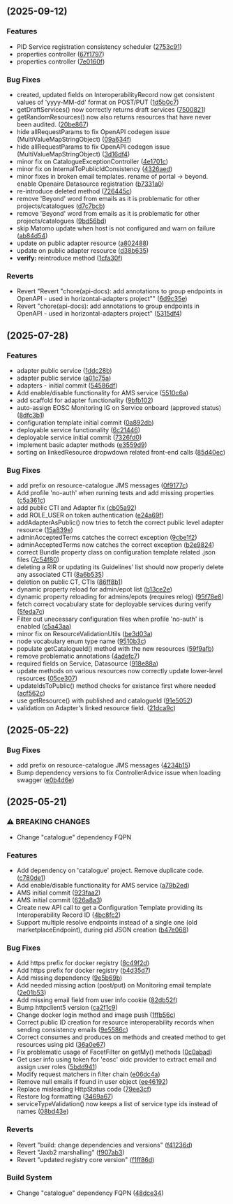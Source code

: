 ## [](https://github.com/madgeek-arc/resource-catalogue/compare/v5.1.0...v) (2025-09-12)

### Features

* PID Service registration consistency scheduler ([2753c91](https://github.com/madgeek-arc/resource-catalogue/commit/2753c91d68b5970d0e6b3b48383bd859ed9e3779))
* properties controller ([67f1797](https://github.com/madgeek-arc/resource-catalogue/commit/67f1797cde93389e749d39f002fab63c717d78a9))
* properties controller ([7e0160f](https://github.com/madgeek-arc/resource-catalogue/commit/7e0160f36185156ba2a1c3b279e02c0aa9091812))

### Bug Fixes

* created, updated fields on InteroperabilityRecord now get consistent values of 'yyyy-MM-dd' format on POST/PUT ([1d5b0c7](https://github.com/madgeek-arc/resource-catalogue/commit/1d5b0c7a5716216929f4939734c87dae76c80432))
* getDraftServices() now correctly returns draft services ([7500821](https://github.com/madgeek-arc/resource-catalogue/commit/7500821a3efe21362f30531a9c8c85d0bb3b4081))
* getRandomResources() now also returns resources that have never been audited. ([20be867](https://github.com/madgeek-arc/resource-catalogue/commit/20be867ecb084bd7a7a7f3590c0db8501130c1bc))
* hide allRequestParams to fix OpenAPI codegen issue (MultiValueMapStringObject) ([09a634f](https://github.com/madgeek-arc/resource-catalogue/commit/09a634f566772d6484eb62e9271d9225e31f7670))
* hide allRequestParams to fix OpenAPI codegen issue (MultiValueMapStringObject) ([3d16df4](https://github.com/madgeek-arc/resource-catalogue/commit/3d16df4891ffa92d62cf93396345444714eb7274))
* minor fix on CatalogueExceptionController ([4e1701c](https://github.com/madgeek-arc/resource-catalogue/commit/4e1701ca5c5988a7f289bc921e3d66bb1ac6fabd))
* minor fix on InternalToPublicIdConsistency ([4326aed](https://github.com/madgeek-arc/resource-catalogue/commit/4326aed6a9a5686791dc9e0c9a8144c7c5ea030b))
* minor fixes in broken email templates. rename of portal -> beyond. enable Openaire Datasource registration ([b7331a0](https://github.com/madgeek-arc/resource-catalogue/commit/b7331a0dd975d1a02e661f3827810e1ce38e05f6))
* re-introduce deleted method ([726445c](https://github.com/madgeek-arc/resource-catalogue/commit/726445ce66d99c364d20fe47aa358ea257109010))
* remove 'Beyond' word from emails as it is problematic for other projects/catalogues ([d7c7bcb](https://github.com/madgeek-arc/resource-catalogue/commit/d7c7bcb7bb721f4650e2f5bda88ebe697e288dce))
* remove 'Beyond' word from emails as it is problematic for other projects/catalogues ([9bd56bd](https://github.com/madgeek-arc/resource-catalogue/commit/9bd56bd0a812461312d219ba1c20427098b2395c))
* skip Matomo update when host is not configured and warn on failure ([ab84d54](https://github.com/madgeek-arc/resource-catalogue/commit/ab84d549e3170cf24a3fa772dee27cd98b45fb4a))
* update on public adapter resource ([a802488](https://github.com/madgeek-arc/resource-catalogue/commit/a8024885cd1525075e41d318b88a7a3c4b91415b))
* update on public adapter resource ([d38b635](https://github.com/madgeek-arc/resource-catalogue/commit/d38b635d257c424f6b0fcd0018e77ab6f1ffc68d))
* **verify:** reintroduce method ([1cfa30f](https://github.com/madgeek-arc/resource-catalogue/commit/1cfa30fc351fffa967c95d3852ae6cfdc9d07a0f))

### Reverts

* Revert "Revert "chore(api-docs): add annotations to group endpoints in OpenAPI - used in horizontal-adapters project"" ([6d9c35e](https://github.com/madgeek-arc/resource-catalogue/commit/6d9c35ee910b4f1bac3cec16ec6f4dc6a3d85b44))
* Revert "chore(api-docs): add annotations to group endpoints in OpenAPI - used in horizontal-adapters project" ([5315df4](https://github.com/madgeek-arc/resource-catalogue/commit/5315df41cea3a5652ba5a49d36ee4745f1b28475))


## [](https://github.com/madgeek-arc/resource-catalogue/compare/v5.0.1...v) (2025-07-28)

### Features

* adapter public service ([1ddc28b](https://github.com/madgeek-arc/resource-catalogue/commit/1ddc28bc3e8ec0dc2fcb6bfc0def4ba1a26569e6))
* adapter public service ([a01c75a](https://github.com/madgeek-arc/resource-catalogue/commit/a01c75a6ba44a1c37caeb77bc8bda99c9a797889))
* adapters - initial commit ([54586df](https://github.com/madgeek-arc/resource-catalogue/commit/54586dfbfbfa7164553501816bc5f076f30a8392))
* Add enable/disable functionality for AMS service ([5510c6a](https://github.com/madgeek-arc/resource-catalogue/commit/5510c6a1beb20a78b89de4d31694d77368891426))
* add scaffold for adapter functionality ([9bfb102](https://github.com/madgeek-arc/resource-catalogue/commit/9bfb102355c7b2c88258f4ade34582b60e9d92d9))
* auto-assign EOSC Monitoring IG on Service onboard (approved status) ([8dfc3b1](https://github.com/madgeek-arc/resource-catalogue/commit/8dfc3b1abe630f648d52e4186bcea0343c69eef3))
* configuration template initial commit ([0a892db](https://github.com/madgeek-arc/resource-catalogue/commit/0a892dba057efbeb85b3dc3bec8f0fc54914fc23))
* deployable service functionality ([6c21446](https://github.com/madgeek-arc/resource-catalogue/commit/6c214466826571c4432d6b60c4abfc6e7d25ea32))
* deployable service initial commit ([7326fd0](https://github.com/madgeek-arc/resource-catalogue/commit/7326fd0585671a916f199785d4e6537382a3bde6))
* implement basic adapter methods ([e3559d9](https://github.com/madgeek-arc/resource-catalogue/commit/e3559d9232f16375f1feff0cfb1afdc6a789c23b))
* sorting on linkedResource dropwdown related front-end calls ([85d40ec](https://github.com/madgeek-arc/resource-catalogue/commit/85d40ec300e4782276ef0de8173bb36528c49c63))

### Bug Fixes

* add prefix on resource-catalogue JMS messages ([0f9177c](https://github.com/madgeek-arc/resource-catalogue/commit/0f9177c53c7cab025c5969d6600ee41f93acd1e6))
* Add profile 'no-auth' when running tests and add missing properties ([c5a361c](https://github.com/madgeek-arc/resource-catalogue/commit/c5a361c0e53e1ce314eba9baefecc6bf7eb39362))
* add public CTI and Adapter fix ([cb05a92](https://github.com/madgeek-arc/resource-catalogue/commit/cb05a922515477fa5d8692682b773139a43e6214))
* add ROLE_USER on token authentication ([e24a69f](https://github.com/madgeek-arc/resource-catalogue/commit/e24a69fd9c2587ab3f0a5b9f2441400b28836a36))
* addAdapterAsPublic() now tries to fetch the correct public level adapter resource ([15a839e](https://github.com/madgeek-arc/resource-catalogue/commit/15a839e07a6e89ade24ef9e50b1a998438b54daf))
* adminAcceptedTerms catches the correct exception ([9cbe1f2](https://github.com/madgeek-arc/resource-catalogue/commit/9cbe1f287d388925362c5d50aa5d83e783060d3e))
* adminAcceptedTerms now catches the correct exception ([b2e9824](https://github.com/madgeek-arc/resource-catalogue/commit/b2e9824d4d8acab350b83eb2c12866a0294a7661))
* correct Bundle property class on configuration template related .json files ([7c54f80](https://github.com/madgeek-arc/resource-catalogue/commit/7c54f80141a26bb82eb56f8f8c09311875ad02d0))
* deleting a RIR or updating its Guidelines' list should now properly delete any associated CTI ([8a6b535](https://github.com/madgeek-arc/resource-catalogue/commit/8a6b53572e1857e000dbb70dcbaa7094da8d7f85))
* deletion on public CT, CTIs ([86ff8b1](https://github.com/madgeek-arc/resource-catalogue/commit/86ff8b199d1a4305467fd5e0dd3c41091afba2bc))
* dynamic property reload for admin/epot list ([b13ce2e](https://github.com/madgeek-arc/resource-catalogue/commit/b13ce2e8b9077b70c079af362b07588d178227f1))
* dynamic property reloading for admins/epots (requires relog) ([95f78e8](https://github.com/madgeek-arc/resource-catalogue/commit/95f78e801bef4486d5086376874f4231253d1bb1))
* fetch correct vocabulary state for deployable services during verify ([5feda7c](https://github.com/madgeek-arc/resource-catalogue/commit/5feda7cb2682c2361c12451242d9d61d1d3ebd18))
* Filter out unecessary configuration files when profile 'no-auth' is enabled ([c5a43aa](https://github.com/madgeek-arc/resource-catalogue/commit/c5a43aaef7f10f5b65f92281a1261134d28aee1f))
* minor fix on ResourceValidationUtils ([be3d03a](https://github.com/madgeek-arc/resource-catalogue/commit/be3d03a124b87187f964d4c13211029e1e2d0269))
* node vocabulary enum type name ([9510b3c](https://github.com/madgeek-arc/resource-catalogue/commit/9510b3c16f8423e37cf165cb0793e0680a7c9971))
* populate getCatalogueId() method with the new resources ([59f9afb](https://github.com/madgeek-arc/resource-catalogue/commit/59f9afb429cc41f89e15661db5a3f3e75af8d0f7))
* remove problematic annotations ([4adefc7](https://github.com/madgeek-arc/resource-catalogue/commit/4adefc75e9014e8e01996ea65ef50e583a990421))
* required fields on Service, Datasource ([918e88a](https://github.com/madgeek-arc/resource-catalogue/commit/918e88a4b8389f97bfc89eeb4cad8d5224a72b20))
* update methods on various resources now correctly update lower-level resources ([05ce307](https://github.com/madgeek-arc/resource-catalogue/commit/05ce30768cd8accc8fc2f998509c92e896757e04))
* updateIdsToPublic() method checks for existance first where needed ([acf562c](https://github.com/madgeek-arc/resource-catalogue/commit/acf562c49d6d596bb3180ba3a55acb736cabaa59))
* use getResource() with published and catalogueId ([91e5052](https://github.com/madgeek-arc/resource-catalogue/commit/91e50522dbe1d8c433ed13340cf61692404ab32f))
* validation on Adapter's linked resource field. ([21dca9c](https://github.com/madgeek-arc/resource-catalogue/commit/21dca9c5f77e69addaa130e0fafd3873ab4453b9))


## [](https://github.com/madgeek-arc/resource-catalogue/compare/v5.0.0...v) (2025-05-22)

### Bug Fixes

* add prefix on resource-catalogue JMS messages ([4234b15](https://github.com/madgeek-arc/resource-catalogue/commit/4234b1537a78697861bb1ff886ff156d7af72d51))
* Bump dependency versions to fix ControllerAdvice issue when loading swagger ([e0b4d6e](https://github.com/madgeek-arc/resource-catalogue/commit/e0b4d6e338459c4044ff069c27500d44d8ca53e4))
## [](https://github.com/madgeek-arc/resource-catalogue/compare/v3.0.1...v) (2025-05-21)

### ⚠ BREAKING CHANGES

* Change "catalogue" dependency FQPN

### Features

* Add dependency on 'catalogue' project. Remove duplicate code. ([c780de1](https://github.com/madgeek-arc/resource-catalogue/commit/c780de1fb7d063076eb20da7edf02d2e25baf446))
* Add enable/disable functionality for AMS service ([a79b2ed](https://github.com/madgeek-arc/resource-catalogue/commit/a79b2edb9afc2d4cc1539e492d72b30b1928b3a4))
* AMS initial commit ([923faa2](https://github.com/madgeek-arc/resource-catalogue/commit/923faa23b28495e09ea9aa13b4399ee07ea9de80))
* AMS initial commit ([626a8a3](https://github.com/madgeek-arc/resource-catalogue/commit/626a8a3dba7931f6eff0a818bdb41471e3f2e1e9))
* Create new API call to get a Configuration Template providing its Interoperability Record ID ([4bc8fc2](https://github.com/madgeek-arc/resource-catalogue/commit/4bc8fc2ed7d2358334c1cc1d0b809a917b850317))
* Support multiple resolve endpoints instead of a single one (old marketplaceEndpoint), during pid JSON creation ([b47e068](https://github.com/madgeek-arc/resource-catalogue/commit/b47e068049c2dc352c5cc3e9c653e982798c3741))

### Bug Fixes

* Add https prefix for docker registry ([8c49f2d](https://github.com/madgeek-arc/resource-catalogue/commit/8c49f2d31d778a44e138c00a5e86ff41e039ee90))
* Add https prefix for docker registry ([b4d35d7](https://github.com/madgeek-arc/resource-catalogue/commit/b4d35d737cbfdafd0cc29e5c88c20fb0582b2cc9))
* Add missing dependency ([9e5b69b](https://github.com/madgeek-arc/resource-catalogue/commit/9e5b69b89005c4c749c7fc89a6d4f8cfa63545af))
* Add needed missing action (post/put) on Monitoring email template ([2e01b53](https://github.com/madgeek-arc/resource-catalogue/commit/2e01b537a0d5e9194e06b7b7ba72481c28522b14))
* Add missing email field from user info cookie ([82db52f](https://github.com/madgeek-arc/resource-catalogue/commit/82db52fca428132e1abc7dee72668ac90fe7f89e))
* Bump httpclient5 version ([ca2f1c9](https://github.com/madgeek-arc/resource-catalogue/commit/ca2f1c98d6a48b2f8e9bba3d78a3910096815fe4))
* Change docker login method and image push ([1ffb56c](https://github.com/madgeek-arc/resource-catalogue/commit/1ffb56cfd800ee92865a2928159fabb9f2b5e482))
* Correct public ID creation for resource interoperability records when sending consistency emails ([9e5586c](https://github.com/madgeek-arc/resource-catalogue/commit/9e5586c2b2ec76f39b69f7b2de5867dbc720faf9))
* Correct consumes and produces on methods and created method to get resources using pid ([36a0e67](https://github.com/madgeek-arc/resource-catalogue/commit/36a0e67ba431d8827c4c2356fdfdf2afaaa7ae08))
* Fix problematic usage of FacetFilter on getMy() methods ([0c0abad](https://github.com/madgeek-arc/resource-catalogue/commit/0c0abad9270b8f7ba3733fc5c203cb6beb9a6c36))
* Get user info using token for 'eosc' oidc provider to extract email and assign user roles ([5bdd941](https://github.com/madgeek-arc/resource-catalogue/commit/5bdd941013b09b9069c114a681fdb22a54076112))
* Modify request matchers in filter chain ([e06dc4a](https://github.com/madgeek-arc/resource-catalogue/commit/e06dc4a3a2c9f2e7274ec1d2536f0e5a78039866))
* Remove null emails if found in user object ([ee46192](https://github.com/madgeek-arc/resource-catalogue/commit/ee46192b59e648703ea874e1d5c59d7c73f3b52e))
* Replace misleading HttpStatus code ([79ee3cf](https://github.com/madgeek-arc/resource-catalogue/commit/79ee3cfbf44b14b894c8fa54d461570900bd5f56))
* Restore log formatting ([3469a67](https://github.com/madgeek-arc/resource-catalogue/commit/3469a676b5a64aa9f1fc1f8b2530f2db0db0dd95))
* serviceTypeValidation() now keeps a list of service type ids instead of names ([08bd43e](https://github.com/madgeek-arc/resource-catalogue/commit/08bd43e75c79e0e130356f773fcc9dfd03adfd73))

### Reverts

* Revert "build: change dependencies and versions" ([f41236d](https://github.com/madgeek-arc/resource-catalogue/commit/f41236d462b59838d39325edab381ecc439249bf))
* Revert "Jaxb2 marshalling" ([f907ab3](https://github.com/madgeek-arc/resource-catalogue/commit/f907ab3855aaf686ed2816cc8563c04c6f6e809b))
* Revert "updated registry core version" ([f1ff86d](https://github.com/madgeek-arc/resource-catalogue/commit/f1ff86d38d0b7422aef37facda61246f8d950646))

### Build System

* Change "catalogue" dependency FQPN ([48dce34](https://github.com/madgeek-arc/resource-catalogue/commit/48dce34d15beb5d40458e2388c0bc3a3fb2af3b7))

